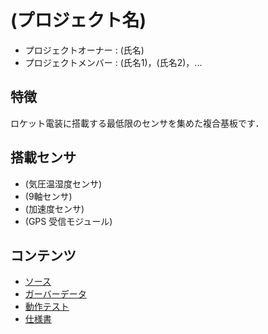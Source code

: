 # (プロジェクト名)

- プロジェクトオーナー : (氏名)
- プロジェクトメンバー : (氏名1)，(氏名2)，...

## 特徴

ロケット電装に搭載する最低限のセンサを集めた複合基板です．

## 搭載センサ

- (気圧温湿度センサ)
- (9軸センサ)
- (加速度センサ)
- (GPS 受信モジュール)

## コンテンツ

- [ソース](./src/)
- [ガーバーデータ](./(プロジェクト名).zip)
- [動作テスト](./test/)
- [仕様書](./spec.md)

